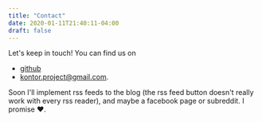 ```yaml
---
title: "Contact"
date: 2020-01-11T21:40:11-04:00
draft: false
---
```


Let's keep in touch! You can find us on

* [github](https://github.com/kontor-project)
* kontor.project@gmail.com.

Soon I'll implement rss feeds to the blog (the rss feed button doesn't really work with every rss reader), and maybe a facebook page or subreddit. I promise ❤️.

